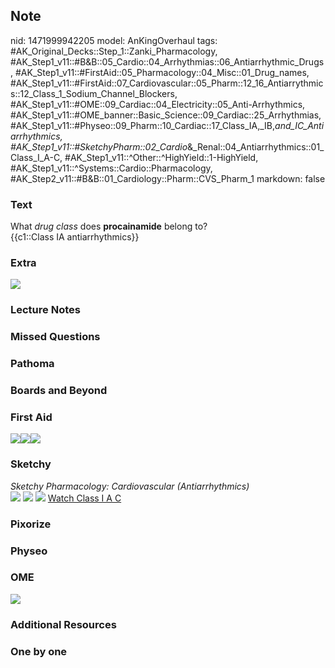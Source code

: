 ## Note
nid: 1471999942205
model: AnKingOverhaul
tags: #AK_Original_Decks::Step_1::Zanki_Pharmacology, #AK_Step1_v11::#B&B::05_Cardio::04_Arrhythmias::06_Antiarrhythmic_Drugs, #AK_Step1_v11::#FirstAid::05_Pharmacology::04_Misc::01_Drug_names, #AK_Step1_v11::#FirstAid::07_Cardiovascular::05_Pharm::12_16_Antiarrythmics::12_Class_1_Sodium_Channel_Blockers, #AK_Step1_v11::#OME::09_Cardiac::04_Electricity::05_Anti-Arrhythmics, #AK_Step1_v11::#OME_banner::Basic_Science::09_Cardiac::25_Arrhythmias, #AK_Step1_v11::#Physeo::09_Pharm::10_Cardiac::17_Class_IA,_IB,_and_IC_Antiarrhythmics, #AK_Step1_v11::#SketchyPharm::02_Cardio_&_Renal::04_Antiarrhythmics::01_Class_I_A-C, #AK_Step1_v11::^Other::^HighYield::1-HighYield, #AK_Step1_v11::^Systems::Cardio::Pharmacology, #AK_Step2_v11::#B&B::01_Cardiology::Pharm::CVS_Pharm_1
markdown: false

### Text
<div>
  What <i>drug class</i> does <b>procainamide</b> belong to?
</div>
<div>
  {{c1::Class IA antiarrhythmics}}
</div>

### Extra
<img src="paste-219584497975558.jpg">

### Lecture Notes


### Missed Questions


### Pathoma


### Boards and Beyond


### First Aid
<img src="paste-63204738727939.jpg"><img src=
"paste-246930554748931.jpg"><img src="paste-631579235844099.jpg">

### Sketchy
<div>
  <i>Sketchy Pharmacology: Cardiovascular (Antiarrhythmics)</i>
</div><img src=
"Screen%20Shot%202019-09-24%20at%209.21.15%20AM.png"> <img src=
"Screen%20Shot%202019-09-24%20at%209.21.28%20AM.png"> <img src=
"Screen%20Shot%202019-09-24%20at%209.21.35%20AM.png"> <a href=
"https://dashboard.sketchy.com/study/medical/courses/medical-pharmacology/units/medical-pharmacology-cardiovascular-renal/videos/medical-pharmacology-cardiovascular-and-renal-antiarrhythmics-class-i-a-c?utm_source=anki&utm_medium=partnership&utm_campaign=february_update&utm_content=medical">
Watch Class I A C</a>

### Pixorize


### Physeo


### OME
<div class="ome-widget">
  <a href=
  "https://onlinemeded.org/spa/cardiac/arrhythmias/acquire?ref=anki">
  <img src="_OME_AnkiFlashcards_Lesson_6.png"></a>
</div>

### Additional Resources


### One by one

